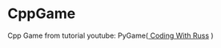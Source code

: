 # CppGame
Cpp Game from tutorial youtube: PyGame([
Coding With Russ](https://www.youtube.com/channel/UCPrRY0S-VzekrJK7I7F4-Mg) )
